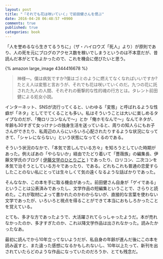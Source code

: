 ```yaml
---
layout: post
title: "『それでも花は咲いていく』で前田健さんを偲ぶ"
date: 2016-04-28 06:48:57 +0900
comments: true
published: true
categories: book
---
```


「人を誉めるなら生きてるうちに」（ザ・ハイロウズ「死人」より）が原則であり、人の死を元にブログのアクセス数を稼いでしまうというのは不本意だが、昔読んだ本がとてもよかったので、これを機会に偲びたいと思う。

{% amazon large_image 4344416678 %}

> 神様―。僕は病気ですか?僕はゴミのように燃えてなくなればいいですか?たとえ人は変態と言おうが、それでも花は咲いていくのだ。九つの花に託された九人の人間、それぞれの衝撃的な性的魂の行方とは。タレント前田健による処女小説。

インターネット、SNSが流行ってくると、いわゆる「変態」と呼ばれるような性癖が「ネタ」としてでてくることも多い。私はそういうことは大いに楽しめるタイプなのだが、「俺ロリコンなんで〜」とか「俺ホモなんで〜」なんてネタが、年齢も30すぎて女っけナシの独身生活を送っていると、周りの知人らにもお子さんができたり、私周辺の人らにいろいろ心配されたりするような状況になってきて、「シャレにならない」という状態になってくるのである。

そういう状況のなかで、「本気で苦しんでいる方々」を知ろうとしていた時期があった。例えばあの「やらないか」経由でたどり着いて「薔薇族」の編集長、伊藤文学氏のブログ ( [伊藤文学のひとりごと](http://bungaku.cocolog-nifty.com/barazoku/) ) であったり、ロリコン、二次コンを本気で治そうとしている方々であったり、である。どれもこれも普通の恋愛すらしたことのない私にとっては生々しくて気の遠くなるような話ばかりであった。

そんななか、この本を手に取る機会があった。前田健さん自身が「ゲイである」ということは公表済みであったし、文学作品の短編集ということで、さらりと読めた。これが取材によって書かれたのかわからないが、直接的な言葉を使わない文学であったが、いろいろと視点を得ることができて本当におもしろかったことを覚えている。

とても、多才な方であったようで、大活躍されてらっしゃったようだ。本が売れなかったのか、多才すぎたのか、これ以降文学作品は出されなかった。読みたかったなあ。

最初に読んでから10年立ってないようだが、私自身の年齢が進んだ後にこの本を読み返すと、また違った感想になるかもしれないし、10年以上たって、新刊を出されていたらどのような作品になっていたのだろうか、とても残念だ。
